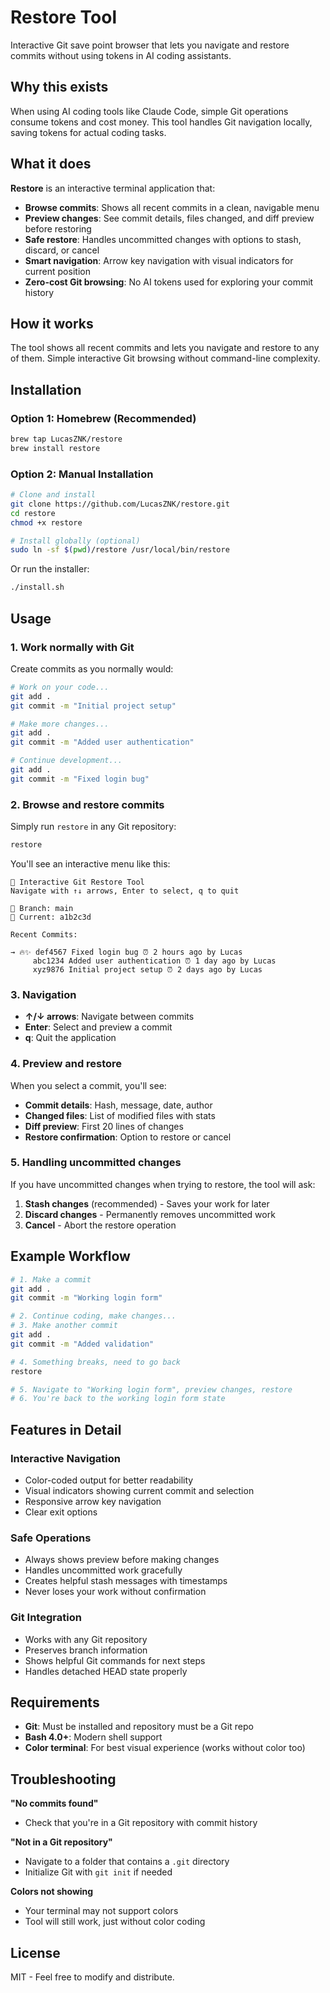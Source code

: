 # Restore Tool

Interactive Git save point browser that lets you navigate and restore commits without using tokens in AI coding assistants.

## Why this exists

When using AI coding tools like Claude Code, simple Git operations consume tokens and cost money. This tool handles Git navigation locally, saving tokens for actual coding tasks.

## What it does

**Restore** is an interactive terminal application that:

- **Browse commits**: Shows all recent commits in a clean, navigable menu
- **Preview changes**: See commit details, files changed, and diff preview before restoring
- **Safe restore**: Handles uncommitted changes with options to stash, discard, or cancel
- **Smart navigation**: Arrow key navigation with visual indicators for current position
- **Zero-cost Git browsing**: No AI tokens used for exploring your commit history

## How it works

The tool shows all recent commits and lets you navigate and restore to any of them. Simple interactive Git browsing without command-line complexity.

## Installation

### Option 1: Homebrew (Recommended)
```bash
brew tap LucasZNK/restore
brew install restore
```

### Option 2: Manual Installation
```bash
# Clone and install
git clone https://github.com/LucasZNK/restore.git
cd restore
chmod +x restore

# Install globally (optional)
sudo ln -sf $(pwd)/restore /usr/local/bin/restore
```

Or run the installer:
```bash
./install.sh
```

## Usage

### 1. Work normally with Git

Create commits as you normally would:

```bash
# Work on your code...
git add .
git commit -m "Initial project setup"

# Make more changes...
git add .
git commit -m "Added user authentication"

# Continue development...
git add .
git commit -m "Fixed login bug"
```

### 2. Browse and restore commits

Simply run `restore` in any Git repository:

```bash
restore
```

You'll see an interactive menu like this:

```
🔄 Interactive Git Restore Tool
Navigate with ↑↓ arrows, Enter to select, q to quit

🌿 Branch: main
📝 Current: a1b2c3d

Recent Commits:

→ 🔥✨ def4567 Fixed login bug ⏰ 2 hours ago by Lucas
     abc1234 Added user authentication ⏰ 1 day ago by Lucas  
     xyz9876 Initial project setup ⏰ 2 days ago by Lucas
```

### 3. Navigation

- **↑/↓ arrows**: Navigate between commits
- **Enter**: Select and preview a commit
- **q**: Quit the application

### 4. Preview and restore

When you select a commit, you'll see:

- **Commit details**: Hash, message, date, author
- **Changed files**: List of modified files with stats
- **Diff preview**: First 20 lines of changes
- **Restore confirmation**: Option to restore or cancel

### 5. Handling uncommitted changes

If you have uncommitted changes when trying to restore, the tool will ask:

1. **Stash changes** (recommended) - Saves your work for later
2. **Discard changes** - Permanently removes uncommitted work  
3. **Cancel** - Abort the restore operation

## Example Workflow

```bash
# 1. Make a commit
git add .
git commit -m "Working login form"

# 2. Continue coding, make changes...
# 3. Make another commit
git add .
git commit -m "Added validation"

# 4. Something breaks, need to go back
restore

# 5. Navigate to "Working login form", preview changes, restore
# 6. You're back to the working login form state
```


## Features in Detail

### Interactive Navigation
- Color-coded output for better readability
- Visual indicators showing current commit and selection
- Responsive arrow key navigation
- Clear exit options

### Safe Operations
- Always shows preview before making changes
- Handles uncommitted work gracefully
- Creates helpful stash messages with timestamps
- Never loses your work without confirmation

### Git Integration
- Works with any Git repository
- Preserves branch information
- Shows helpful Git commands for next steps
- Handles detached HEAD state properly

## Requirements

- **Git**: Must be installed and repository must be a Git repo
- **Bash 4.0+**: Modern shell support
- **Color terminal**: For best visual experience (works without color too)

## Troubleshooting

**"No commits found"**
- Check that you're in a Git repository with commit history

**"Not in a Git repository"**  
- Navigate to a folder that contains a `.git` directory
- Initialize Git with `git init` if needed

**Colors not showing**
- Your terminal may not support colors
- Tool will still work, just without color coding

## License

MIT - Feel free to modify and distribute.